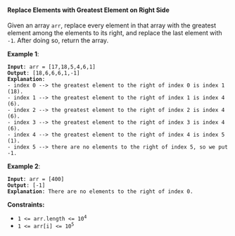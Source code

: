 #### Replace Elements with Greatest Element on Right Side
Given an array `arr`, replace every element in that array with the greatest element among the elements to its right, and replace the last element with `-1`.
After doing so, return the array.

**Example 1**:
<pre><code><b>Input</b>: arr = [17,18,5,4,6,1]
<b>Output</b>: [18,6,6,6,1,-1]
<b>Explanation</b>:
- index 0 --> the greatest element to the right of index 0 is index 1 (18).
- index 1 --> the greatest element to the right of index 1 is index 4 (6).
- index 2 --> the greatest element to the right of index 2 is index 4 (6).
- index 3 --> the greatest element to the right of index 3 is index 4 (6).
- index 4 --> the greatest element to the right of index 4 is index 5 (1).
- index 5 --> there are no elements to the right of index 5, so we put -1.
</code></pre>

**Example 2**:
<pre><code><b>Input</b>: arr = [400]
<b>Output</b>: [-1]
<b>Explanation</b>: There are no elements to the right of index 0.
</code></pre>

**Constraints:**
- <code>1 <= arr.length <= 10<sup>4</sup></code>
- <code>1 <= arr[i] <= 10<sup>5</sup></code>
